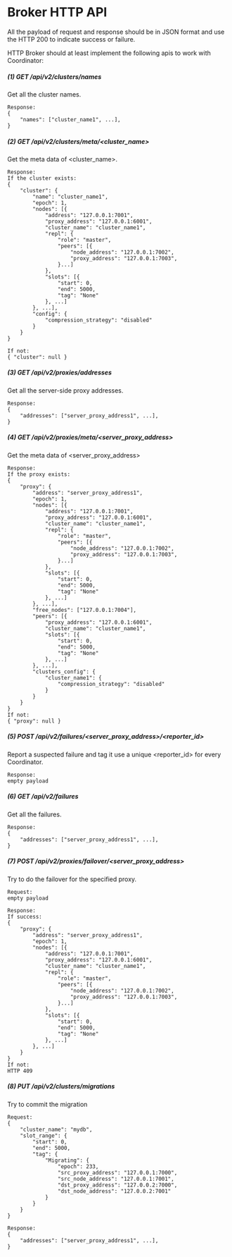 # Broker HTTP API

All the payload of request and response should be in JSON format
and use the HTTP 200 to indicate success or failure.

HTTP Broker should at least implement the following apis to work with Coordinator:

##### (1) GET /api/v2/clusters/names
Get all the cluster names.
```
Response:
{
    "names": ["cluster_name1", ...],
}
```

##### (2) GET /api/v2/clusters/meta/<cluster_name>
Get the meta data of <cluster_name>.
```
Response:
If the cluster exists:
{
    "cluster": {
        "name": "cluster_name1",
        "epoch": 1,
        "nodes": [{
            "address": "127.0.0.1:7001",
            "proxy_address": "127.0.0.1:6001",
            "cluster_name": "cluster_name1",
            "repl": {
                "role": "master",
                "peers": [{
                    "node_address": "127.0.0.1:7002",
                    "proxy_address": "127.0.0.1:7003",
                }...]
            },
            "slots": [{
                "start": 0,
                "end": 5000,
                "tag": "None"
            }, ...]
        }, ...],
        "config": {
            "compression_strategy": "disabled"
        }
    }
}

If not:
{ "cluster": null }
```

##### (3) GET /api/v2/proxies/addresses
Get all the server-side proxy addresses.
```
Response:
{
    "addresses": ["server_proxy_address1", ...],
}
```

##### (4) GET /api/v2/proxies/meta/<server_proxy_address>
Get the meta data of <server_proxy_address>
```
Response:
If the proxy exists:
{
    "proxy": {
        "address": "server_proxy_address1",
        "epoch": 1,
        "nodes": [{
            "address": "127.0.0.1:7001",
            "proxy_address": "127.0.0.1:6001",
            "cluster_name": "cluster_name1",
            "repl": {
                "role": "master",
                "peers": [{
                    "node_address": "127.0.0.1:7002",
                    "proxy_address": "127.0.0.1:7003",
                }...]
            },
            "slots": [{
                "start": 0,
                "end": 5000,
                "tag": "None"
            }, ...]
        }, ...],
        "free_nodes": ["127.0.0.1:7004"],
        "peers": [{
            "proxy_address": "127.0.0.1:6001",
            "cluster_name": "cluster_name1",
            "slots": [{
                "start": 0,
                "end": 5000,
                "tag": "None"
            }, ...]
        }, ...],
        "clusters_config": {
            "cluster_name1": {
                "compression_strategy": "disabled"
            }
        }
    }
}
If not:
{ "proxy": null }
```

##### (5) POST /api/v2/failures/<server_proxy_address>/<reporter_id>
Report a suspected failure and tag it use a unique <reporter_id> for every Coordinator.
```
Response:
empty payload
```

##### (6) GET /api/v2/failures
Get all the failures.
```
Response:
{
    "addresses": ["server_proxy_address1", ...],
}
```

##### (7) POST /api/v2/proxies/failover/<server_proxy_address>
Try to do the failover for the specified proxy.
```
Request:
empty payload

Response:
If success:
{
    "proxy": {
        "address": "server_proxy_address1",
        "epoch": 1,
        "nodes": [{
            "address": "127.0.0.1:7001",
            "proxy_address": "127.0.0.1:6001",
            "cluster_name": "cluster_name1",
            "repl": {
                "role": "master",
                "peers": [{
                    "node_address": "127.0.0.1:7002",
                    "proxy_address": "127.0.0.1:7003",
                }...]
            },
            "slots": [{
                "start": 0,
                "end": 5000,
                "tag": "None"
            }, ...]
        }, ...]
    }
}
If not:
HTTP 409
```

##### (8) PUT /api/v2/clusters/migrations
Try to commit the migration
```
Request:
{
    "cluster_name": "mydb",
    "slot_range": {
        "start": 0,
        "end": 5000,
        "tag": {
            "Migrating": {
                "epoch": 233,
                "src_proxy_address": "127.0.0.1:7000",
                "src_node_address": "127.0.0.1:7001",
                "dst_proxy_address": "127.0.0.2:7000",
                "dst_node_address": "127.0.0.2:7001"
            }
        }
    }
}

Response:
{
    "addresses": ["server_proxy_address1", ...],
}
```
